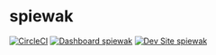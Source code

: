 # spiewak

[![CircleCI](https://circleci.com/gh/shaal/spiewak.svg?style=shield)](https://circleci.com/gh/shaal/spiewak)
[![Dashboard spiewak](https://img.shields.io/badge/dashboard-spiewak-yellow.svg)](https://dashboard.pantheon.io/sites/c1f2d565-ac04-47ad-b2ee-d19bf281e8dc#dev/code)
[![Dev Site spiewak](https://img.shields.io/badge/site-spiewak-blue.svg)](http://dev-spiewak.pantheonsite.io/)